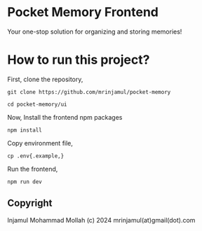 # Pocket Memory Frontend

Your one-stop solution for organizing and storing memories!

# How to run this project?

First, clone the repository,

```
git clone https://github.com/mrinjamul/pocket-memory
```

```
cd pocket-memory/ui
```

Now, Install the frontend npm packages

```
npm install
```

Copy environment file,

```
cp .env{.example,}
```

Run the frontend,

```
npm run dev
```

## Copyright

Injamul Mohammad Mollah (c) 2024 mrinjamul(at)gmail(dot).com
